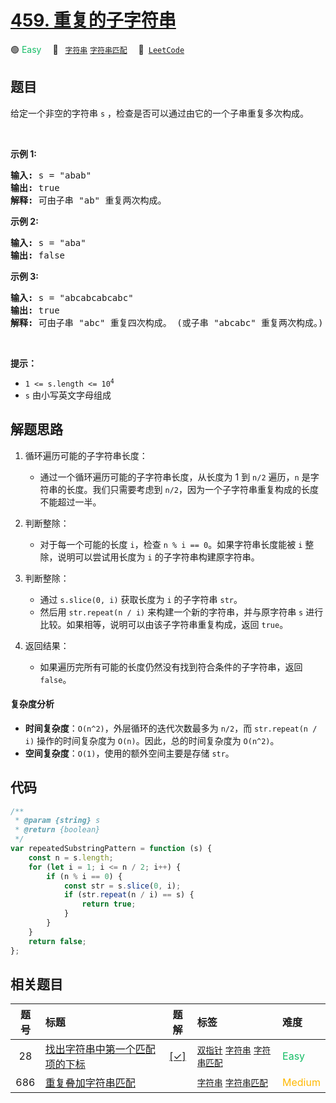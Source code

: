# [459. 重复的子字符串](https://leetcode.com/problems/repeated-substring-pattern)

🟢 <font color=#15bd66>Easy</font>&emsp; 🔖&ensp; [`字符串`](/tag/string.md) [`字符串匹配`](/tag/string-matching.md)&emsp; 🔗&ensp;[`LeetCode`](https://leetcode.com/problems/repeated-substring-pattern)

## 题目

<p>给定一个非空的字符串<meta charset="UTF-8" />&nbsp;<code>s</code>&nbsp;，检查是否可以通过由它的一个子串重复多次构成。</p>

<p>&nbsp;</p>

<p><strong>示例 1:</strong></p>

<pre>
<strong>输入:</strong> s = "abab"
<strong>输出:</strong> true
<strong>解释:</strong> 可由子串 "ab" 重复两次构成。
</pre>

<p><strong>示例 2:</strong></p>

<pre>
<strong>输入:</strong> s = "aba"
<strong>输出:</strong> false
</pre>

<p><strong>示例 3:</strong></p>

<pre>
<strong>输入:</strong> s = "abcabcabcabc"
<strong>输出:</strong> true
<strong>解释:</strong> 可由子串 "abc" 重复四次构成。 (或子串 "abcabc" 重复两次构成。)
</pre>

<p>&nbsp;</p>

<p><b>提示：</b></p>

<p><meta charset="UTF-8" /></p>

<ul>
	<li><code>1 &lt;= s.length &lt;= 10<sup>4</sup></code></li>
	<li><code>s</code>&nbsp;由小写英文字母组成</li>
</ul>


## 解题思路

1. 循环遍历可能的子字符串长度：

   - 通过一个循环遍历可能的子字符串长度，从长度为 1 到 `n/2` 遍历，`n` 是字符串的长度。我们只需要考虑到 `n/2`，因为一个子字符串重复构成的长度不能超过一半。

2. 判断整除：

   - 对于每一个可能的长度 `i`，检查 `n % i == 0`。如果字符串长度能被 `i` 整除，说明可以尝试用长度为 `i` 的子字符串构建原字符串。

3. 判断整除：

   - 通过 `s.slice(0, i)` 获取长度为 `i` 的子字符串 `str`。
   - 然后用 `str.repeat(n / i)` 来构建一个新的字符串，并与原字符串 `s` 进行比较。如果相等，说明可以由该子字符串重复构成，返回 `true`。

4. 返回结果：

   - 如果遍历完所有可能的长度仍然没有找到符合条件的子字符串，返回 `false`。

#### 复杂度分析

- **时间复杂度**：`O(n^2)`，外层循环的迭代次数最多为 `n/2`，而 `str.repeat(n / i)` 操作的时间复杂度为 `O(n)`。因此，总的时间复杂度为 `O(n^2)`。
- **空间复杂度**：`O(1)`，使用的额外空间主要是存储 `str`。

## 代码

```javascript
/**
 * @param {string} s
 * @return {boolean}
 */
var repeatedSubstringPattern = function (s) {
	const n = s.length;
	for (let i = 1; i <= n / 2; i++) {
		if (n % i == 0) {
			const str = s.slice(0, i);
			if (str.repeat(n / i) == s) {
				return true;
			}
		}
	}
	return false;
};
```

## 相关题目

<!-- prettier-ignore -->
| 题号 | 标题 | 题解 | 标签 | 难度 |
| :------: | :------ | :------: | :------ | :------ |
| 28 | [找出字符串中第一个匹配项的下标](https://leetcode.com/problems/find-the-index-of-the-first-occurrence-in-a-string) | [[✓]](/problem/0028.md) |  [`双指针`](/tag/two-pointers.md) [`字符串`](/tag/string.md) [`字符串匹配`](/tag/string-matching.md) | <font color=#15bd66>Easy</font> |
| 686 | [重复叠加字符串匹配](https://leetcode.com/problems/repeated-string-match) |  |  [`字符串`](/tag/string.md) [`字符串匹配`](/tag/string-matching.md) | <font color=#ffb800>Medium</font> |